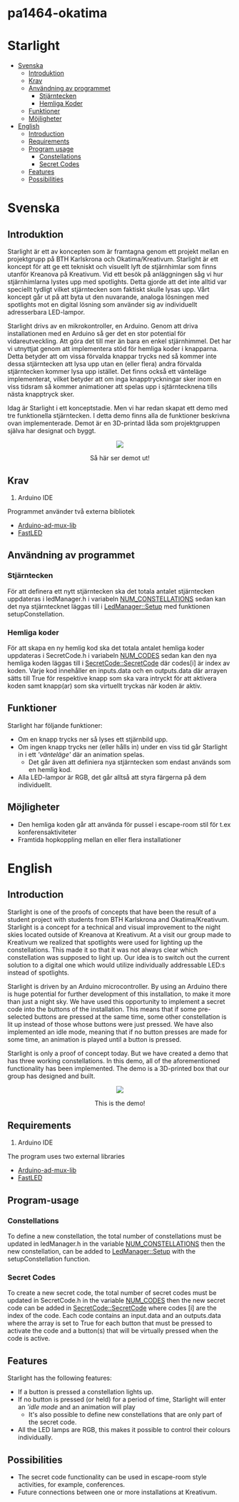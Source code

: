# pa1464-okatima 

# Starlight

* [Svenska](#Svenska)
    * [Introduktion](#Introduktion)
    * [Krav](#Krav)
    * [Användning av programmet](#Användning-av-programmet)
        * [Stjärntecken](#Stjärntecken)
        * [Hemliga Koder](#Hemliga-koder)
    * [Funktioner](#Funktioner)
    * [Möjligheter](#Möjligheter)
* [English](#English)
    * [Introduction](#Introduction)
    * [Requirements](#Requirements)
    * [Program usage](#Program-usage)
        * [Constellations](#Constellations)
        * [Secret Codes](#Secret-Codes)
    * [Features](#Features)
    * [Possibilities](#Possibilities)


# Svenska
## Introduktion
Starlight är ett av koncepten som är framtagna genom ett projekt mellan en projektgrupp på BTH Karlskrona och Okatima/Kreativum. Starlight är ett koncept för att ge ett tekniskt och visuellt lyft de stjärnhimlar som finns utanför Kreanova på Kreativum. Vid ett besök på anläggningen såg vi hur stjärnhimlarna lystes upp med spotlights. Detta gjorde att det inte alltid var speciellt tydligt vilket stjärntecken som faktiskt skulle lysas upp. Vårt koncept går ut på att byta ut den nuvarande, analoga lösningen med spotlights mot en digital lösning som använder sig av individuellt adresserbara LED-lampor. 

Starlight drivs av en mikrokontroller, en Arduino. Genom att driva installationen med en Arduino så ger det en stor potential för vidareutveckling. Att göra det till mer än bara en enkel stjärnhimmel. Det har vi utnyttjat genom att implementera stöd för hemliga koder i knapparna. Detta betyder att om vissa förvalda knappar trycks ned så kommer inte dessa stjärntecken att lysa upp utan en (eller flera) andra förvalda stjärntecken kommer lysa upp istället. Det finns också ett vänteläge implementerat, vilket betyder att om inga knapptryckningar sker inom en viss tidsram så kommer animationer att spelas upp i sjtärntecknena tills nästa knapptryck sker. 

Idag är Starlight i ett konceptstadie. Men vi har redan skapat ett demo med tre funktionella stjärntecken. I detta demo finns alla de funktioner beskrivna ovan implementerade. Demot är en 3D-printad låda som projektgruppen själva har designat och byggt. 

<p align="center">
  <img src="https://i.imgur.com/1OHlyMU.png">
</p>
<p align="center">Så här ser demot ut!</p>


## Krav
1. Arduino IDE

Programmet använder två externa bibliotek
* [Arduino-ad-mux-lib](https://github.com/stechio/arduino-ad-mux-lib)
* [FastLED](https://github.com/FastLED/FastLED)

## Användning av programmet
### Stjärntecken
För att definera ett nytt stjärntecken ska det totala antalet stjärntecken uppdateras i ledManager.h i variabeln [NUM_CONSTELLATIONS](https://github.com/albert-herbst/pa1464-okatima/blob/d36a7454aa84ac229d944279726b85aa35f4f5a7/includes/LedManager.h#L8) sedan kan det nya stjärntecknet läggas till i [LedManager::Setup](https://github.com/albert-herbst/pa1464-okatima/blob/d36a7454aa84ac229d944279726b85aa35f4f5a7/src/LedManager.cpp#L19) med funktionen setupConstellation.
### Hemliga koder
För att skapa en ny hemlig kod ska det totala antalet hemliga koder uppdateras i SecretCode.h i variabeln [NUM_CODES](https://github.com/albert-herbst/pa1464-okatima/blob/d36a7454aa84ac229d944279726b85aa35f4f5a7/includes/SecretCode.h#L5) sedan kan den nya hemliga koden läggas till i [SecretCode::SecretCode](https://github.com/albert-herbst/pa1464-okatima/blob/d36a7454aa84ac229d944279726b85aa35f4f5a7/src/SecretCode.cpp#L3) där codes\[i] är index av koden. Varje kod innehåller en inputs.data och en outputs.data där arrayen sätts till True för respektive knapp som ska vara intryckt för att aktivera koden samt knapp(ar) som ska virtuellt tryckas när koden är aktiv.
## Funktioner
Starlight har följande funktioner:
* Om en knapp trycks ner så lyses ett stjärnbild upp.
* Om ingen knapp trycks ner (eller hålls in) under en viss tid går Starlight in i ett *'vänteläge'* där an animation spelas.
    * Det går även att definiera nya stjärntecken som endast används som en hemlig kod.
* Alla LED-lampor är RGB, det går alltså att styra färgerna på dem individuellt. 

## Möjligheter
* Den hemliga koden går att använda för pussel i escape-room stil för t.ex konferensaktiviteter
* Framtida hopkoppling mellan en eller flera installationer



# English
## Introduction
Starlight is one of the proofs of concepts that have been the result of a student project with students from BTH Karlskrona and Okatima/Kreativum. Starlight is a concept for a technical and visual improvement to the night skies located outside of Kreanova at Kreativum. At a visit our group made to Kreativum we realized that spotlights were used for lighting up the constellations. This made it so that it was not always clear which constellation was supposed to light up. Our idea is to switch out the current solution to a digital one which would utilize individually addressable LED:s instead of spotlights. 

Starlight is driven by an Arduino microcontroller. By using an Arduino there is huge potential for further development of this installation, to make it more than just a night sky. We have used this opportunity to implement a secret code into the buttons of the installation. This means that if some pre-selected buttons are pressed at the same time, some other constellation is lit up instead of those whose buttons were just pressed. We have also implemented an idle mode, meaning that if no button presses are made for some time, an animation is played until a button is pressed. 

Starlight is only a proof of concept today. But we have created a demo that has three working constellations. In this demo, all of the aforementioned functionality has been implemented. The demo is a 3D-printed box that our group has designed and built. 


<p align="center">
  <img src="https://i.imgur.com/1OHlyMU.png">
</p>
<p align="center">This is the demo!</p>

## Requirements
1. Arduino IDE

The program uses two external libraries
* [Arduino-ad-mux-lib](https://github.com/stechio/arduino-ad-mux-lib)
* [FastLED](https://github.com/FastLED/FastLED)

## Program-usage
### Constellations
To define a new constellation, the total number of constellations must be updated in ledManager.h in the variable [NUM_CONSTELLATIONS](https://github.com/albert-herbst/pa1464-okatima/blob/d36a7454aa84ac229d944279726b85aa35f4f5a7/includes/LedManager.h#L8) then the new constellation, can be added to [LedManager::Setup](https://github.com/albert-herbst/pa1464-okatima/blob/d36a7454aa84ac229d944279726b85aa35f4f5a7/src/LedManager.cpp#L19) with the setupConstellation function. 
### Secret Codes
To create a new secret code, the total number of secret codes must be updated in SecretCode.h in the variable [NUM_CODES](https://github.com/albert-herbst/pa1464-okatima/blob/d36a7454aa84ac229d944279726b85aa35f4f5a7/includes/SecretCode.h#L5) then the new secret code can be added in [SecretCode::SecretCode](https://github.com/albert-herbst/pa1464-okatima/blob/d36a7454aa84ac229d944279726b85aa35f4f5a7/src/SecretCode.cpp#L3) where codes \[i] are the index of the code. Each code contains an input.data and an outputs.data where the array is set to True for each button that must be pressed to activate the code and a button(s) that will be virtually pressed when the code is active. 
## Features
Starlight has the following features:
* If a button is pressed a constellation lights up.
* If no button is pressed (or held) for a period of time, Starlight will enter an *'idle mode* and an animation will play
    * It's also possible to define new constellations that are only part of the secret code.
* All the LED lamps are RGB, this makes it possible to control their colours individually.

## Possibilities
* The secret code functionality can be used in escape-room style activities, for example, conferences. 
* Future connections between one or more installations at Kreativum. 




